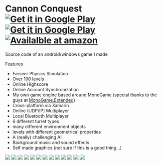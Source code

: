Cannon Conquest [![Get it in Google Play](https://developer.android.com/images/brand/en_generic_rgb_wo_45.png)](https://play.google.com/store/apps/details?id=com.blackforestbytes.griddominance.iab) [![Get it in Google Play](https://developer.android.com/images/brand/en_generic_rgb_wo_45.png)](https://play.google.com/store/apps/details?id=com.blackforestbytes.griddominance.full) [![Availalble at amazon](https://images-na.ssl-images-amazon.com/images/G/01/mobile-apps/devportal2/res/images/available-at-amazon-badge-small.png)](https://www.amazon.de/dp/B075BJ8FRT/)
===============

Source code of an android/windows game I made

Features
 - Farseer Physics Simulation
 - Over 100 levels
 - Online Highscore
 - Online Account Synchronization
 - My own game engine based around MonoGame (special thanks to the guys at [MonoGame.Extended](https://github.com/craftworkgames/MonoGame.Extended))
 - Cross-platform via Xamarin
 - Online (UDP/IP) Multiplayer
 - Local Bluetooth Multiplayer
 - 6 different turret types
 - many different environment objects
 - levels with different geometrical properties
 - A (really) challenging AI
 - Background music and sound effects
 - Self made graphics (not sure if this is a good thing...)

![](https://raw.githubusercontent.com/Mikescher/GridDominance/master/Data/Screenshots/Shot_04.png)
![](https://raw.githubusercontent.com/Mikescher/GridDominance/master/Data/Screenshots/Shot_01.png)
![](https://raw.githubusercontent.com/Mikescher/GridDominance/master/Data/Screenshots/Shot_03.png)
![](https://raw.githubusercontent.com/Mikescher/GridDominance/master/Data/Screenshots/Shot_05.png)
![](https://raw.githubusercontent.com/Mikescher/GridDominance/master/Data/Screenshots/Shot_08.png)
![](https://raw.githubusercontent.com/Mikescher/GridDominance/master/Data/Screenshots/Shot_07.png)
![](https://raw.githubusercontent.com/Mikescher/GridDominance/master/Data/Screenshots/Shot_09.png)
![](https://raw.githubusercontent.com/Mikescher/GridDominance/master/Data/Screenshots/Shot_12.png)
![](https://raw.githubusercontent.com/Mikescher/GridDominance/master/Data/Screenshots/Shot_10.png)
![](https://raw.githubusercontent.com/Mikescher/GridDominance/master/Data/Screenshots/Shot_13.png)
![](https://raw.githubusercontent.com/Mikescher/GridDominance/master/Data/Screenshots/Shot_11.png)
![](https://raw.githubusercontent.com/Mikescher/GridDominance/master/Data/Screenshots/Shot_02.png)
![](https://raw.githubusercontent.com/Mikescher/GridDominance/master/Data/Screenshots/Shot_06.png)
